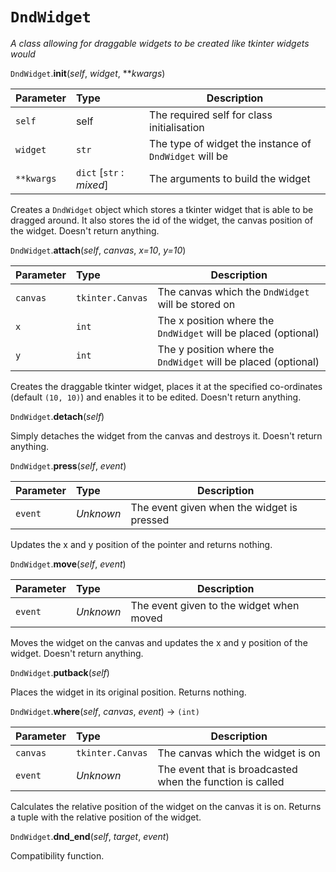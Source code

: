 # `DndWidget`
*A class allowing for draggable widgets to be created like tkinter widgets would*

`DndWidget`.**__init__**(*self*, *widget*, ***kwargs*)

|Parameter|Type|Description|
|:--------|:---|-----------|
|`self`|self|The required self for class initialisation|
|`widget`|`str`|The type of widget the instance of `DndWidget` will be|
|`**kwargs`|`dict` [`str` : *mixed*]|The arguments to build the widget|

Creates a `DndWidget` object which stores a tkinter widget that is able to be dragged around. It also stores the id of the widget, the canvas position of the widget. Doesn't return anything.

`DndWidget`.**attach**(*self*, *canvas*, *x=10*, *y=10*)

|Parameter|Type|Description|
|:--------|:---|-----------|
|`canvas`|`tkinter.Canvas`| The canvas which the `DndWidget` will be stored on|
|`x`|`int`|The x position where the `DndWidget` will be placed (optional)|
|`y`|`int`|The y position where the `DndWidget` will be placed (optional)|

Creates the draggable tkinter widget, places it at the specified co-ordinates (default `(10, 10)`) and enables it to be edited. Doesn't return anything.

`DndWidget`.**detach**(*self*)

Simply detaches the widget from the canvas and destroys it. Doesn't return anything.

`DndWidget`.**press**(*self*, *event*)

|Parameter|Type|Description|
|:--------|:---|-----------|
|`event`|*Unknown*|The event given when the widget is pressed|

Updates the x and y position of the pointer and returns nothing.

`DndWidget`.**move**(*self*, *event*)

|Parameter|Type|Description|
|:--------|:---|-----------|
|`event`|*Unknown*|The event given to the widget when moved|

Moves the widget on the canvas and updates the x and y position of the widget. Doesn't return anything.

`DndWidget`.**putback**(*self*)

Places the widget in its original position. Returns nothing.

`DndWidget`.**where**(*self*, *canvas*, *event*) -> `(int)`

|Parameter|Type|Description|
|:--------|:---|-----------|
|`canvas`|`tkinter.Canvas`|The canvas which the widget is on|
|`event`|*Unknown*|The event that is broadcasted when the function is called|

Calculates the relative position of the widget on the canvas it is on. Returns a tuple with the relative position of the widget.

`DndWidget`.**dnd_end**(*self*, *target*, *event*)

Compatibility function.

